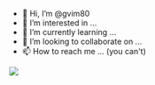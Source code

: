 - 👋 Hi, I’m @gvim80
- 👀 I’m interested in ...
- 🌱 I’m currently learning ...
- 💞️ I’m looking to collaborate on ...
- 📫 How to reach me ... (you can't)


![](https://i.pinimg.com/originals/5d/73/3c/5d733c78788ce501949fe737709e5049.gif)
